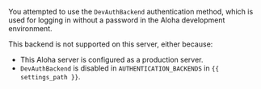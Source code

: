 You attempted to use the `DevAuthBackend` authentication method, which
is used for logging in without a password in the Aloha development
environment.

This backend is not supported on this server, either because:

* This Aloha server is configured as a production server.
* `DevAuthBackend` is disabled in `AUTHENTICATION_BACKENDS` in `{{
settings_path }}`.
